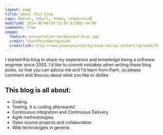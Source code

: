 ```yaml
---
layout: page
title: About this blog
tags: [about, Jekyll, theme, responsive]
modified: 2014-08-08T20:53:07.573882-04:00
comments: true
image:
  feature: presentation-background-blue.jpg
  credit: PowerPointBackground
  creditlink: http://www.powerpointbackground.net/wp-content/uploads/2015/03/blue-background-bokeh-presentation-background.jpg
---
```


I started this blog to share my experience and knowledge being a software engineer since 2003. I'd like to commit mistakes when writing these blog posts, so that you can advice me and I'd learn from them, so please comment and discuss about what you like or dislike.

## This blog is all about:

* Coding.
* Testing. It is coding afterwards!
* Continuous integration and Continuous Delivery.
* Agile methodologies.
* Open source projects and collaboration.
* Web technologies in general.
